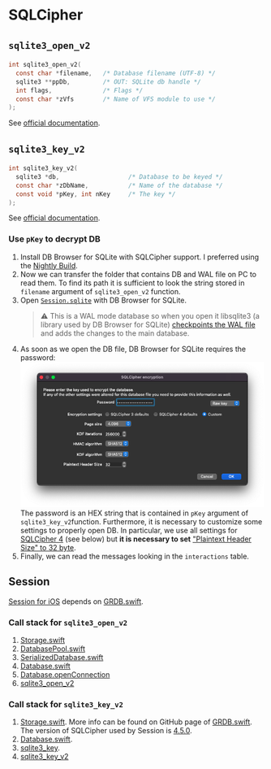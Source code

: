 # SQLCipher

## `sqlite3_open_v2`
```c
int sqlite3_open_v2(
  const char *filename,   /* Database filename (UTF-8) */
  sqlite3 **ppDb,         /* OUT: SQLite db handle */
  int flags,              /* Flags */
  const char *zVfs        /* Name of VFS module to use */
);
```
See [official documentation](https://www.sqlite.org/c3ref/open.html).

## `sqlite3_key_v2`
```c
int sqlite3_key_v2(
  sqlite3 *db,                   /* Database to be keyed */
  const char *zDbName,           /* Name of the database */
  const void *pKey, int nKey     /* The key */
);
```
See [official documentation](https://www.zetetic.net/sqlcipher/sqlcipher-api/#sqlite3_key).

### Use `pKey` to decrypt DB

1. Install DB Browser for SQLite with SQLCipher support. I preferred using the [Nightly Build](https://nightlies.sqlitebrowser.org/latest/).
2. Now we can transfer the folder that contains DB and WAL file on PC to read them.
   To find its path it is sufficient to look the string stored in `filename` argument of `sqlite3_open_v2` function.
3. Open [`Session.sqlite`](https://github.com/oxen-io/session-ios/blob/8976ab5f5f0a63db232e3278b23ccfe808e800fc/SessionUtilitiesKit/Database/Storage.swift#L10) with DB Browser for SQLite.
   > :warning: This is a WAL mode database so when you open it libsqlite3 (a library used by DB Browser for SQLite) [checkpoints the WAL file](https://sqliteforensictoolkit.com/forensic-examination-of-sqlite-write-ahead-log-wal-files/) and adds the changes to the main database.
4. As soon as we open the DB file, DB Browser for SQLite requires the password:</br>
   ![SQLCipher settings](../docs/images/db4s.png?raw=true "SQLCipher settings")</br>
   The password is an HEX string that is contained in `pKey` argument of `sqlite3_key_v2`function.
   Furthermore, it is necessary to customize some settings to properly open DB.
   In particular, we use all settings for [SQLCipher 4](https://www.zetetic.net/sqlcipher/design/) (see below) but **it is necessary to set** ["Plaintext Header Size" to 32 byte](https://github.com/oxen-io/session-ios/blob/8976ab5f5f0a63db232e3278b23ccfe808e800fc/SessionUtilitiesKit/Database/Storage.swift#L81-L86).
5. Finally, we can read the messages looking in the `interactions` table.

## Session

[Session for iOS](https://github.com/oxen-io/session-ios) depends on [GRDB.swift](https://github.com/groue/GRDB.swift).

### Call stack for `sqlite3_open_v2`

1. [Storage.swift](https://github.com/oxen-io/session-ios/blob/8976ab5f5f0a63db232e3278b23ccfe808e800fc/SessionUtilitiesKit/Database/Storage.swift#L89-L91)
2. [DatabasePool.swift](https://github.com/groue/GRDB.swift/blob/ba68e3b02d9ed953a0c9ff43183f856f20c9b7ce/GRDB/Core/DatabasePool.swift#L29-L44)
3. [SerializedDatabase.swift](https://github.com/groue/GRDB.swift/blob/ba68e3b02d9ed953a0c9ff43183f856f20c9b7ce/GRDB/Core/SerializedDatabase.swift#L46-L49)
4. [Database.swift](https://github.com/groue/GRDB.swift/blob/ba68e3b02d9ed953a0c9ff43183f856f20c9b7ce/GRDB/Core/Database.swift#L303)
5. [Database.openConnection](https://github.com/groue/GRDB.swift/blob/ba68e3b02d9ed953a0c9ff43183f856f20c9b7ce/GRDB/Core/Database.swift#L321-L342)
6. [sqlite3_open_v2](https://github.com/groue/GRDB.swift/blob/ba68e3b02d9ed953a0c9ff43183f856f20c9b7ce/GRDB/Core/Database.swift#L324)

### Call stack for `sqlite3_key_v2`

1. [Storage.swift](https://github.com/oxen-io/session-ios/blob/8976ab5f5f0a63db232e3278b23ccfe808e800fc/SessionUtilitiesKit/Database/Storage.swift#L62-L87).
   More info can be found on GitHub page of [GRDB.swift](https://github.com/groue/GRDB.swift/blob/master/README.md#creating-or-opening-an-encrypted-database).
   The version of SQLCipher used by Session is [4.5.0](https://github.com/oxen-io/session-ios/blob/8976ab5f5f0a63db232e3278b23ccfe808e800fc/Podfile#L13-L14).
2. [Database.swift](https://github.com/groue/GRDB.swift/blob/ba68e3b02d9ed953a0c9ff43183f856f20c9b7ce/GRDB/Core/Database.swift#L1587-L1603).
3. [sqlite3_key](https://github.com/sqlcipher/sqlcipher/blob/8763afaf13231cb1fc835b52c94ada23f8e47b3d/src/crypto.c#L914-L917).
4. [sqlite3_key_v2](https://github.com/sqlcipher/sqlcipher/blob/8763afaf13231cb1fc835b52c94ada23f8e47b3d/src/crypto.c#L919-L928)